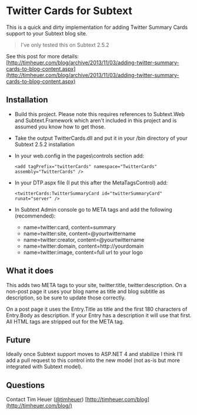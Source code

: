# Twitter Cards for Subtext #
This is a quick and dirty implementation for adding Twitter Summary Cards support to your Subtext blog site.

> I've only tested this on Subtext 2.5.2

See this post for more details: [http://timheuer.com/blog/archive/2013/11/03/adding-twitter-summary-cards-to-blog-content.aspx](http://timheuer.com/blog/archive/2013/11/03/adding-twitter-summary-cards-to-blog-content.aspx)

## Installation
- Build this project.  Please note this requires references to Subtext.Web and Subtext.Framework which aren't included in this project and is assumed you know how to get those.
- Take the output TwitterCards.dll and put it in your /bin directory of your Subtext 2.5.2 installation
- In your web.config in the pages\controls section add:

 	`<add tagPrefix="twitterCards" namespace="TwitterCards" assembly="TwitterCards" />`

- In your DTP.aspx file (I put this after the MetaTagsControl) add:

	`<twitterCards:TwitterSummaryCard id="twitterSummaryCard" runat="server" />`

- In Subtext Admin console go to META tags and add the following (recommended):
	- name=twitter:card, content=summary
	- name=twitter:site, content=@yourtwittername
	- name=twitter:creator, content=@yourtwittername
	- name=twitter:domain, content=http://yourdomain
	- name=twitter:image, content=full url to your logo

## What it does
This adds two META tags to your site, twitter:title, twitter:description.  On a non-post page it uses your blog name as title and blog subtitle as description, so be sure to update those correctly.

On a post page it uses the Entry.Title as title and the first 180 characters of Entry.Body as description.  If your Entry has a description it will use that first.  All HTML tags are stripped out for the META tag.

## Future
Ideally once Subtext support moves to ASP.NET 4 and stabilize I think I'll add a pull request to this control into the new model (not as-is but more integrated with Subtext model).

## Questions
Contact Tim Heuer ([@timheuer](http://twitter.com/timheuer)) [http://timheuer.com/blog](http://timheuer.com/blog/) 